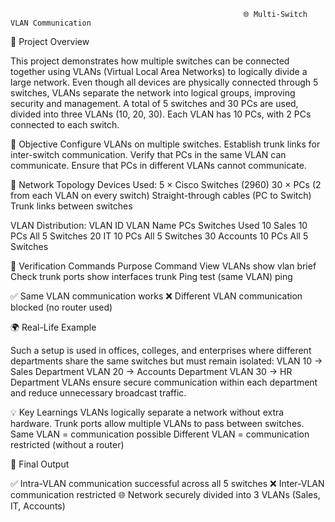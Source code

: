                                                         🌐 Multi-Switch VLAN Communication
📘 Project Overview

This project demonstrates how multiple switches can be connected together using VLANs (Virtual Local Area Networks) to logically divide a large network.
Even though all devices are physically connected through 5 switches, VLANs separate the network into logical groups, improving security and management.
A total of 5 switches and 30 PCs are used, divided into three VLANs (10, 20, 30).
Each VLAN has 10 PCs, with 2 PCs connected to each switch.

🧠 Objective
Configure VLANs on multiple switches.
Establish trunk links for inter-switch communication.
Verify that PCs in the same VLAN can communicate.
Ensure that PCs in different VLANs cannot communicate.

🧩 Network Topology
Devices Used:
5 × Cisco Switches (2960)
30 × PCs (2 from each VLAN on every switch)
Straight-through cables (PC to Switch)
Trunk links between switches

VLAN Distribution:
VLAN ID 	VLAN Name	 PCs	    Switches Used
10	       Sales	  10 PCs  	All 5 Switches
20	       IT	      10 PCs	  All 5 Switches
30	     Accounts	  10 PCs	  All 5 Switches


🧰 Verification Commands
Purpose	Command
View VLANs	show vlan brief
Check trunk ports	show interfaces trunk
Ping test (same VLAN)	ping <IP>

✅ Same VLAN communication works
❌ Different VLAN communication blocked (no router used)

🌍 Real-Life Example

Such a setup is used in offices, colleges, and enterprises where different departments share the same switches but must remain isolated:
VLAN 10 → Sales Department
VLAN 20 → Accounts Department
VLAN 30 → HR Department
VLANs ensure secure communication within each department and reduce unnecessary broadcast traffic.

💡 Key Learnings
VLANs logically separate a network without extra hardware.
Trunk ports allow multiple VLANs to pass between switches.
Same VLAN = communication possible
Different VLAN = communication restricted (without a router)

🏁 Final Output

✅ Intra-VLAN communication successful across all 5 switches
❌ Inter-VLAN communication restricted
🌐 Network securely divided into 3 VLANs (Sales, IT, Accounts)
